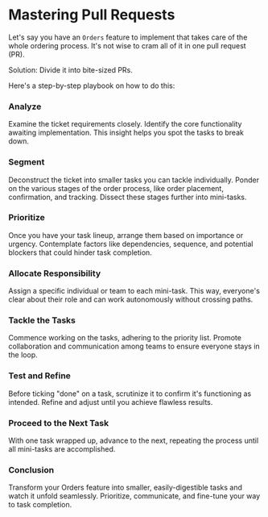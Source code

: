 # Mastering Pull Requests

Let's say you have an `Orders` feature to implement that takes care of the whole ordering process. It's not wise to cram all of it in one pull request (PR).

Solution: Divide it into bite-sized PRs.

Here's a step-by-step playbook on how to do this:

### Analyze

Examine the ticket requirements closely. Identify the core functionality awaiting implementation. This insight helps you spot the tasks to break down.

### Segment

Deconstruct the ticket into smaller tasks you can tackle individually. Ponder on the various stages of the order process, like order placement, confirmation, and tracking. Dissect these stages further into mini-tasks.

### Prioritize

Once you have your task lineup, arrange them based on importance or urgency. Contemplate factors like dependencies, sequence, and potential blockers that could hinder task completion.

### Allocate Responsibility

Assign a specific individual or team to each mini-task. This way, everyone's clear about their role and can work autonomously without crossing paths.

### Tackle the Tasks

Commence working on the tasks, adhering to the priority list. Promote collaboration and communication among teams to ensure everyone stays in the loop.

### Test and Refine

Before ticking "done" on a task, scrutinize it to confirm it's functioning as intended. Refine and adjust until you achieve flawless results.

### Proceed to the Next Task

With one task wrapped up, advance to the next, repeating the process until all mini-tasks are accomplished.

### Conclusion

Transform your Orders feature into smaller, easily-digestible tasks and watch it unfold seamlessly. Prioritize, communicate, and fine-tune your way to task completion.